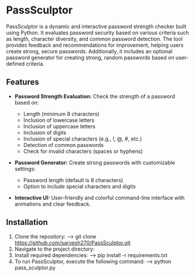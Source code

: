# PassSculptor

PassSculptor is a dynamic and interactive password strength checker built using Python. It evaluates password security based on various criteria such as length, character diversity, and common password detection. The tool provides feedback and recommendations for improvement, helping users create strong, secure passwords. Additionally, it includes an optional password generator for creating strong, random passwords based on user-defined criteria.

## Features

- **Password Strength Evaluation:** Check the strength of a password based on:
  - Length (minimum 8 characters)
  - Inclusion of lowercase letters
  - Inclusion of uppercase letters
  - Inclusion of digits
  - Inclusion of special characters (e.g., !, @, #, etc.)
  - Detection of common passwords
  - Check for invalid characters (spaces or hyphens) 
  
- **Password Generator:** Create strong passwords with customizable settings:
  - Password length (default is 8 characters)
  - Option to include special characters and digits

- **Interactive UI:** User-friendly and colorful command-line interface with animations and clear feedback.
 

## Installation

1. Clone the repository:
   --> git clone https://github.com/sarvesh270/PassSculptor.git
2. Navigate to the project directory:
3. Install required dependencies:
   --> pip install -r requirements.txt
4. To run PassSculptor, execute the following command:
   --> python pass_sculptor.py
  


